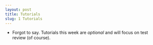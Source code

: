 ```yaml
---
layout: post
title: Tutorials
slug: 1 Tutorials
---
```


* Forgot to say. Tutorials this week are _optional_ and will focus on test review (of course).

